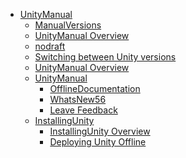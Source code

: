  - [UnityManual]()
	 - [ManualVersions](ManualVersions.md)
	 - [UnityManual Overview](UnityManual_1.md)
	 - [nodraft](impdraft.md)
	 - [Switching between Unity versions](SwitchingDocumentationVersions.md)
	 - [UnityManual Overview](UnityManual.md)
	 - [UnityManual]()
		 - [OfflineDocumentation](OfflineDocumentation.md)
		 - [WhatsNew56](WhatsNew56.md)
		 - [Leave Feedback](LeaveFeedback.md)
	 - [InstallingUnity]()
		 - [InstallingUnity Overview](InstallingUnity.md)
		 - [Deploying Unity Offline](DeployingUnityOffline.md)
